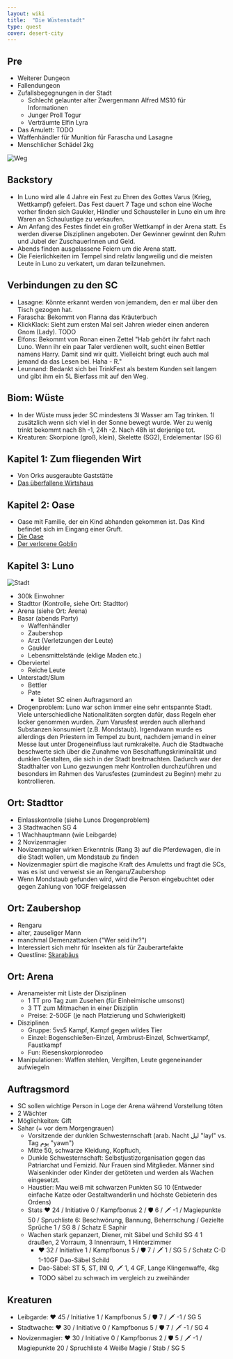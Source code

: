 ```yaml
---
layout: wiki
title:  "Die Wüstenstadt"
type: quest
cover: desert-city
---
```

## Pre
- Weiterer Dungeon
- Fallendungeon
- Zufallsbegegnungen in der Stadt
  - Schlecht gelaunter alter Zwergenmann Alfred MS10 für Informationen
  - Junger Proll Togur
  - Verträumte Elfin Lyra
- Das Amulett: TODO
- Waffenhändler für Munition für Farascha und Lasagne
- Menschlicher Schädel 2kg

![Weg](/assets/wiki/wueste.jpeg)

## Backstory
- In Luno wird alle 4 Jahre ein Fest zu Ehren des Gottes Varus (Krieg, Wettkampf) gefeiert. Das Fest dauert 7 Tage und schon eine Woche vorher finden sich Gaukler, Händler und Schausteller in Luno ein um ihre Waren an Schaulustige zu verkaufen.
- Am Anfang des Festes findet ein großer Wettkampf in der Arena statt. Es werden diverse Disziplinen angeboten. Der Gewinner gewinnt den Ruhm und Jubel der ZuschauerInnen und Geld.
- Abends finden ausgelassene Feiern um die Arena statt.
- Die Feierlichkeiten im Tempel sind relativ langweilig und die meisten Leute in Luno zu verkatert, um daran teilzunehmen.

## Verbindungen zu den SC
- Lasagne: Könnte erkannt werden von jemandem, den er mal über den Tisch gezogen hat.
- Farascha: Bekommt von Flanna das Kräuterbuch
- KlickKlack: Sieht zum ersten Mal seit Jahren wieder einen anderen Gnom (Lady). TODO
- Elfons: Bekommt von Ronan einen Zettel "Hab gehört ihr fahrt nach Luno. Wenn ihr ein paar Taler verdienen wollt, sucht einen Bettler namens Harry. Damit sind wir quitt. Vielleicht bringt euch auch mal jemand da das Lesen bei. Haha - R."
- Leunnand: Bedankt sich bei TrinkFest als bestem Kunden seit langem und gibt ihm ein 5L Bierfass mit auf den Weg.

## Biom: Wüste
- In der Wüste muss jeder SC mindestens 3l Wasser am Tag trinken. 1l zusätzlich wenn sich viel in der Sonne bewegt wurde. Wer zu wenig trinkt bekommt nach 8h -1, 24h -2. Nach 48h ist derjenige tot.
- Kreaturen: Skorpione (groß, klein), Skelette (SG2), Erdelementar (SG 6)

## Kapitel 1: Zum fliegenden Wirt
- Von Orks ausgeraubte Gaststätte
- [Das überfallene Wirtshaus](../ueberfallene-wirtshaus)

## Kapitel 2: Oase
- Oase mit Familie, der ein Kind abhanden gekommen ist. Das Kind befindet sich im Eingang einer Gruft.
- [Die Oase](../oase)
- [Der verlorene Goblin](../verlorene-goblin)

## Kapitel 3: Luno
![Stadt](/assets/wiki/luno.jpeg)

- 300k Einwohner
- Stadttor (Kontrolle, siehe Ort: Stadttor)
- Arena (siehe Ort: Arena)
- Basar (abends Party)
  - Waffenhändler
  - Zaubershop
  - Arzt (Verletzungen der Leute)
  - Gaukler
  - Lebensmittelstände (eklige Maden etc.)
- Oberviertel
  - Reiche Leute
- Unterstadt/Slum
  - Bettler
  - Pate
    - bietet SC einen Auftragsmord an
- Drogenproblem: Luno war schon immer eine sehr entspannte Stadt. Viele unterschiedliche Nationalitäten sorgten dafür, dass Regeln eher locker genommen wurden. Zum Varusfest werden auch allerhand Substanzen konsumiert (z.B. Mondstaub). Irgendwann wurde es allerdings den Priestern im Tempel zu bunt, nachdem jemand in einer Messe laut unter Drogeneinfluss laut rumkrakelte. Auch die Stadtwache beschwerte sich über die Zunahme von Beschaffungskriminalität und dunklen Gestalten, die sich in der Stadt breitmachten. Dadurch war der Stadthalter von Luno gezwungen mehr Kontrollen durchzuführen und besonders im Rahmen des Varusfestes (zumindest zu Beginn) mehr zu kontrollieren.

## Ort: Stadttor
- Einlasskontrolle (siehe Lunos Drogenproblem)
- 3 Stadtwachen SG 4
- 1 Wachhauptmann (wie Leibgarde)
- 2 Novizenmagier
- Novizenmagier wirken Erkenntnis (Rang 3) auf die Pferdewagen, die in die Stadt wollen, um Mondstaub zu finden
- Novizenmagier spürt die magische Kraft des Amuletts und fragt die SCs, was es ist und verweist sie an Rengaru/Zaubershop
- Wenn Mondstaub gefunden wird, wird die Person eingebuchtet oder gegen Zahlung von 10GF freigelassen

## Ort: Zaubershop
- Rengaru
- alter, zauseliger Mann
- manchmal Demenzattacken ("Wer seid ihr?")
- Interessiert sich mehr für Insekten als für Zauberartefakte
- Questline: [Skarabäus](../skarabeus.md)

## Ort: Arena 
- Arenameister mit Liste der Disziplinen
  - 1 TT pro Tag zum Zusehen (für Einheimische umsonst)
  - 3 TT zum Mitmachen in einer Disziplin
  - Preise: 2-50GF (je nach Platzierung und Schwierigkeit)
- Disziplinen
  - Gruppe: 5vs5 Kampf, Kampf gegen wildes Tier
  - Einzel: Bogenschießen-Einzel, Armbrust-Einzel, Schwertkampf, Faustkampf
  - Fun: Riesenskorpionrodeo
- Manipulationen: Waffen stehlen, Vergiften, Leute gegeneinander aufwiegeln

## Auftragsmord
- SC sollen wichtige Person in Loge der Arena während Vorstellung töten
- 2 Wächter
- Möglichkeiten: Gift
- Sahar (= vor dem Morgengrauen)
  - Vorsitzende der dunklen Schwesternschaft (arab. Nacht ليل "layl" vs. Tag يوم "yawn")
  - Mitte 50, schwarze Kleidung, Kopftuch,
  - Dunkle Schwesternschaft: Selbstjustizorganisation gegen das Patriarchat und Femizid. Nur Frauen sind Mitglieder. Männer sind Waisenkinder oder Kinder der getöteten und werden als Wachen eingesetzt.
  - Haustier: Mau weiß mit schwarzen Punkten SG 10 (Entweder einfache Katze oder Gestaltwanderlin und höchste Gebieterin des Ordens)
  - Stats ❤️ 24 / Initiative 0 / Kampfbonus 2 / 🛡️ 6 / 🗡️ -1 / Magiepunkte 50 / Spruchliste 6: Beschwörung, Bannung, Beherrschung / Gezielte Sprüche 1 / SG 8 / Schatz E Saphir
  - Wachen stark gepanzert, Diener, mit Säbel und Schild SG 4 1 draußen, 2 Vorraum, 3 Innenraum, 1 Hinterzimmer
    - ❤️ 32 / Initiative 1 / Kampfbonus 5 / 🛡️ 7 / 🗡️ 1 / SG 5 / Schatz C-D 1-10GF Dao-Säbel Schild
    - Dao-Säbel: ST 5, ST, INI 0, 🗡 1, 4 GF, Lange Klingenwaffe, 4kg 
    - TODO säbel zu schwach im vergleich zu zweihänder

## Kreaturen
- Leibgarde: ❤️ 45 / Initiative 1 / Kampfbonus 5 / 🛡️ 7 / 🗡️ -1 / SG 5
- Stadtwache: ❤️ 30 / Initiative 0 / Kampfbonus 5 / 🛡️ 7 / 🗡️ -1 / SG 4
- Novizenmagier: ❤️ 30 / Initiative 0 / Kampfbonus 2 / 🛡️ 5 / 🗡️ -1 / Magiepunkte 20 / Spruchliste 4 Weiße Magie / Stab / SG 5